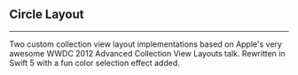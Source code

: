 Circle Layout
-----------------------------------------------------------------

_________________________________________________________________

Two custom collection view layout implementations based on Apple's very awesome WWDC 2012 Advanced Collection View Layouts talk. Rewritten in Swift 5 with a fun color selection effect added.
